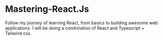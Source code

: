 # Mastering-React.Js
Follow my journey of learning React, from basics to building awesome web applications.
I will be doing a combination of React and Typescript + Tailwind css.
